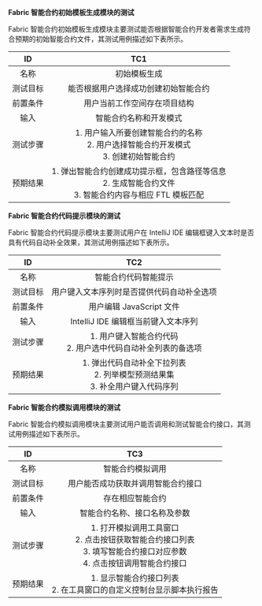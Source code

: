 **Fabric 智能合约初始模板生成模块的测试**

Fabric 智能合约初始模板生成模块主要测试能否根据智能合约开发者需求生成符合预期的初始智能合约文件，其测试用例描述如下表所示。

|    ID    |                             TC1                              |
| :------: | :----------------------------------------------------------: |
|   名称   |                         初始模板生成                         |
| 测试目标 |             能否根据用户选择成功创建初始智能合约             |
| 前置条件 |                 用户当前工作空间存在项目结构                 |
|   输入   |                    智能合约名称和开发模式                    |
| 测试步骤 | 1. 用户输入所要创建智能合约的名称<br/>2. 用户选择智能合约开发模式<br/>3. 创建初始智能合约 |
| 预期结果 | 1. 弹出智能合约创建成功提示框，包含路径等信息<br/>2. 生成智能合约文件<br/>3. 智能合约内容与相应 FTL 模板匹配 |

**Fabric 智能合约代码提示模块的测试**

Fabric 智能合约代码提示模块主要测试用户在 IntelliJ IDE 编辑框键入文本时是否具有代码自动补全效果，其测试用例描述如下表所示。

|    ID    |                             TC2                              |
| :------: | :----------------------------------------------------------: |
|   名称   |                     智能合约代码智能提示                     |
| 测试目标 |          用户键入文本序列时是否提供代码自动补全选项          |
| 前置条件 |                   用户编辑 JavaScript 文件                   |
|   输入   |             IntelliJ IDE 编辑框当前键入文本序列              |
| 测试步骤 | 1. 用户键入智能合约代码<br/>2. 用户选中代码自动补全列表的备选项 |
| 预期结果 | 1. 弹出代码自动补全下拉列表<br/>2. 列举模型预测结果集<br/>3. 补全用户键入代码序列 |

**Fabric 智能合约模拟调用模块的测试**

Fabric 智能合约模拟调用模块主要测试用户能否调用和测试智能合约接口，其测试用例描述如下表所示。

|    ID    |                             TC3                              |
| :------: | :----------------------------------------------------------: |
|   名称   |                       智能合约模拟调用                       |
| 测试目标 |              用户能否成功获取并调用智能合约接口              |
| 前置条件 |                       存在相应智能合约                       |
|   输入   |                 智能合约名称、接口名称及参数                 |
| 测试步骤 | 1. 打开模拟调用工具窗口<br/>2. 点击按钮获取智能合约接口列表<br/>3. 填写智能合约接口对应参数<br/>4. 点击按钮调用智能合约接口 |
| 预期结果 | 1. 显示智能合约接口列表<br/>2. 在工具窗口的自定义控制台显示脚本执行报告 |